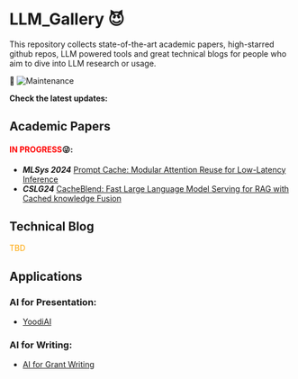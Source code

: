 
# LLM_Gallery :smiling_imp:
This repository collects state-of-the-art academic papers, high-starred github repos, LLM powered tools and great technical blogs for people who aim to dive into LLM research or usage.

:star2:  ![Maintenance](https://img.shields.io/badge/maintenance-weekly-blue.svg)

**Check the latest updates:**
## Academic Papers
#### <font color='red'>IN PROGRESS</font>:stuck_out_tongue_winking_eye::
- ***MLSys 2024*** [Prompt Cache: Modular Attention Reuse for Low-Latency Inference](https://arxiv.org/abs/2311.04934)
- ***CSLG24*** [CacheBlend: Fast Large Language Model Serving for RAG with Cached knowledge Fusion](https://arxiv.org/abs/2405.16444)

## Technical Blog
 <font color='orange'>TBD</font>

## Applications
### AI for Presentation:

- [YoodiAI](https://yoodli.ai/)

### AI for Writing:

- [AI for Grant Writing](https://github.com/eseckel/ai-for-grant-writing)

